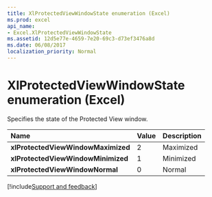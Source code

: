 ```yaml
---
title: XlProtectedViewWindowState enumeration (Excel)
ms.prod: excel
api_name:
- Excel.XlProtectedViewWindowState
ms.assetid: 12d5e77e-4659-7e20-69c3-d73ef3476a8d
ms.date: 06/08/2017
localization_priority: Normal
---
```



# XlProtectedViewWindowState enumeration (Excel)

Specifies the state of the Protected View window.



|Name|Value|Description|
|:-----|:-----|:-----|
| **xlProtectedViewWindowMaximized**|2|Maximized|
| **xlProtectedViewWindowMinimized**|1|Minimized|
| **xlProtectedViewWindowNormal**|0|Normal|

[!include[Support and feedback](~/includes/feedback-boilerplate.md)]